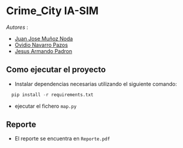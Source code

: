 # Crime_City IA-SIM
_Autores_ :
- [Juan Jose Muñoz Noda](https://github.com/JoseCoscu/Crime_Sim-IA)
- [Ovidio Navarro Pazos](https://github.com/JoseCoscu/Crime_Sim-IA)
- [Jesus Armando Padron](https://github.com/JoseCoscu/Crime_Sim-IA)
## Como ejecutar el proyecto
- Instalar dependencias necesarias utilizando el siguiente comando:
```python
  pip install -r requirements.txt
```
- ejecutar el fichero ```map.py```
  
## Reporte
- El reporte se encuentra en ```Reporte.pdf```